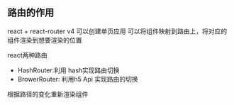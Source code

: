## 路由的作用
react + react-router v4 可以创建单页应用
可以将组件映射到路由上，将对应的组件渲染到想要渲染的位置

react两种路由
- HashRouter:利用 hash实现路由切换
- BrowerRouter: 利用h5 Api 实现路由的切换

根据路径的变化重新渲染组件  